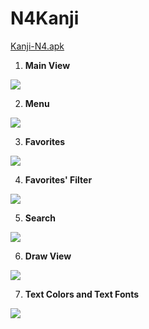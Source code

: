 # N4Kanji
[Kanji-N4.apk](https://drive.google.com/file/d/1wAc_nKDLUJVXbkQzNO8VmpPK-z6TysfF/view?usp=sharing)

1. **Main View**

![](/assets/Screenshots/IMG_20220207_151739.jpg)

2. **Menu**

![](/assets/Screenshots/IMG_20220207_151756.jpg)

3. **Favorites**

![](/assets/Screenshots/IMG_20220207_151818.jpg)

4. **Favorites' Filter**

![](/assets/Screenshots/IMG_20220207_151839.jpg)

5. **Search**

![](/assets/Screenshots/IMG_20220207_152120.jpg)

6. **Draw View**

![](/assets/Screenshots/IMG_20220207_151921.jpg)

7. **Text Colors and Text Fonts**

![](/assets/Screenshots/IMG_20220207_151942.jpg)
